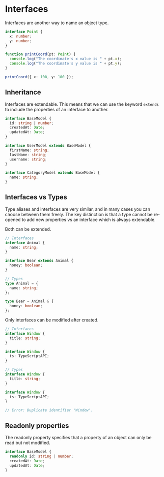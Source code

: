 # Interfaces

Interfaces are another way to name an object type.

```ts
interface Point {
  x: number;
  y: number;
}

function printCoord(pt: Point) {
  console.log("The coordinate's x value is " + pt.x);
  console.log("The coordinate's y value is " + pt.y);
}

printCoord({ x: 100, y: 100 });
```

## Inheritance

Interfaces are extendable. This means that we can use the keyword `extends` to include the properties of an interface to another.

```ts
interface BaseModel {
  id: string | number;
  createdAt: Date;
  updatedAt: Date;
}

interface UserModel extends BaseModel {
  firstName: string;
  lastName: string;
  username: string;
}

interface CategoryModel extends BaseModel {
  name: string;
}
```

## Interfaces vs Types

Type aliases and interfaces are very similar, and in many cases you can choose between them freely. The key distinction is that a type cannot be re-opened to add new properties vs an interface which is always extendable.

Both can be extended.

```ts
// Interfaces
interface Animal {
  name: string;
}

interface Bear extends Animal {
  honey: boolean;
}

// Types
type Animal = {
  name: string;
};

type Bear = Animal & {
  honey: boolean;
};
```

Only interfaces can be modified after created.

```ts
// Interfaces
interface Window {
  title: string;
}

interface Window {
  ts: TypeScriptAPI;
}

// Types
interface Window {
  title: string;
}

interface Window {
  ts: TypeScriptAPI;
}

// Error: Duplicate identifier 'Window'.
```

## Readonly properties

The readonly property specifies that a property of an object can only be read but not modified.

```ts
interface BaseModel {
  readonly id: string | number;
  createdAt: Date;
  updatedAt: Date;
}
```
